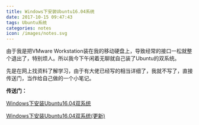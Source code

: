 ```yaml
---
title: Windows下安装Ubuntu16.04系统
date: 2017-10-15 09:47:43
tags: Ubuntu系统
categories: notes
icon: /images/notes.svg
---
```


由于我是把VMware Workstation装在我的移动硬盘上，导致经常的接口一松就整个退出了，特别烦人。所以我今下午闲着无聊就自己装了Ubuntu的双系统。

先是在网上找资料了解学习，由于有大佬已经写的相当详细了，我就不写了，直接传送门，当作给自己做的一个小笔记。

**传送门：**

[Windows下安装Ubuntu16.04双系统](http://www.cnblogs.com/Duane/p/5424218.html)

[Windows下安装Ubuntu16.04双系统(更新)](http://www.cnblogs.com/Duane/p/6776302.html)